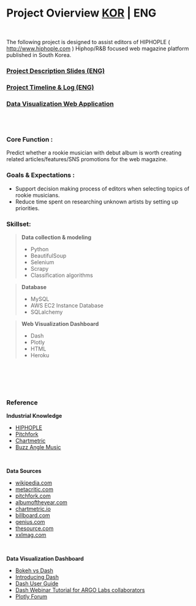 # Project Ovierview [KOR](https://github.com/lucaseo/content-worth-debut-artist-classification-project/blob/master/README.md) | ENG

<br>

The following project is designed to assist editors of HIPHOPLE ( http://www.hiphople.com ) Hiphop/R&B focused web magazine platform published in South Korea.

### [Project Description Slides (ENG)](https://www.slideshare.net/WonyoungSEO2/project-overview-eng)

### [Project Timeline & Log (ENG)](https://github.com/lucaseo/debut-artist-go-or-no-go/blob/master/project_timeline.md)

### [Data Visualization Web Application](http://le-rookie-clf.herokuapp.com)



<br>
<br>

### Core Function :
Predict whether a rookie musician with debut album is worth creating related articles/features/SNS promotions for the web magazine.

### Goals & Expectations :
- Support decision making process of editors when selecting topics of rookie musicians. 
- Reduce time spent on researching unknown artists by setting up priorities.

### Skillset:
>**Data collection & modeling**  
>- Python  
>- BeautifulSoup  
>- Selenium  
>- Scrapy  
>- Classification algorithms  

>**Database**  
>- MySQL  
>- AWS EC2 Instance Database  
>- SQLalchemy  

>**Web Visualization Dashboard**  
>- Dash  
>- Plotly  
>- HTML  
>- Heroku  

<br>
<br>
<br>
<br>

### Reference

**Industrial Knowledge**

- [HIPHOPLE](hiphople.com)
- [Pitchfork](pitchfork.com)
- [Chartmetric](chartmetric.io)
- [Buzz Angle Music](buzzanglemusic.com)

<br>

**Data Sources**

- [wikipedia.com](wikipedia.com)
- [metacritic.com](metacritic.com)
- [pitchfork.com](pitchfork.com)
- [albumoftheyear.com](albumoftheyear.com)
- [chartmetric.io](chartmetric.io)
- [billboard.com](billboard.com)
- [genius.com](genius.com)
- [thesource.com](thesource.com)
- [xxlmag.com](xxlmag.com)

<br>

**Data Visualization Dashboard**

- [Bokeh vs Dash](https://blog.sicara.com/bokeh-dash-best-dashboard-framework-python-shiny-alternative-c5b576375f7f)
- [Introducing Dash](https://medium.com/@plotlygraphs/introducing-dash-5ecf7191b503)
- [Dash User Guide](https://dash.plot.ly)
- [Dash Webinar Tutorial for ARGO Labs collaborators](https://www.youtube.com/watch?v=yfWJXkySfe0)
- [Plotly Forum](https://community.plot.ly)
